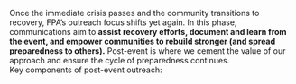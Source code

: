Once the immediate crisis passes and the community transitions to recovery, FPA’s outreach focus shifts yet again. In this phase, communications aim to **assist recovery efforts, document and learn from the event, and empower communities to rebuild stronger (and spread preparedness to others).** Post-event is where we cement the value of our approach and ensure the cycle of preparedness continues.  
Key components of post-event outreach: